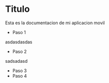 # Titulo

Esta es la documentacion de mi aplicacion movil

- Paso 1

asdasdasdas

- Paso 2

sadsadasd

- Paso 3
- Paso 4